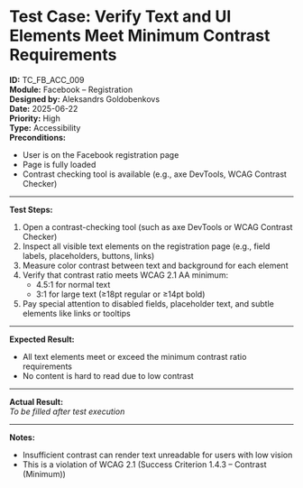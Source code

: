 # Test Case: Verify Text and UI Elements Meet Minimum Contrast Requirements

**ID:** TC_FB_ACC_009  
**Module:** Facebook – Registration  
**Designed by:** Aleksandrs Goldobenkovs  
**Date:** 2025-06-22  
**Priority:** High  
**Type:** Accessibility  
**Preconditions:**  
- User is on the Facebook registration page  
- Page is fully loaded  
- Contrast checking tool is available (e.g., axe DevTools, WCAG Contrast Checker)

---

**Test Steps:**

1. Open a contrast-checking tool (such as axe DevTools or WCAG Contrast Checker)  
2. Inspect all visible text elements on the registration page (e.g., field labels, placeholders, buttons, links)  
3. Measure color contrast between text and background for each element  
4. Verify that contrast ratio meets WCAG 2.1 AA minimum:  
   - 4.5:1 for normal text  
   - 3:1 for large text (≥18pt regular or ≥14pt bold)  
5. Pay special attention to disabled fields, placeholder text, and subtle elements like links or tooltips

---

**Expected Result:**  
- All text elements meet or exceed the minimum contrast ratio requirements  
- No content is hard to read due to low contrast

---

**Actual Result:**  
_To be filled after test execution_

---

**Notes:**  
- Insufficient contrast can render text unreadable for users with low vision  
- This is a violation of WCAG 2.1 (Success Criterion 1.4.3 – Contrast (Minimum))
